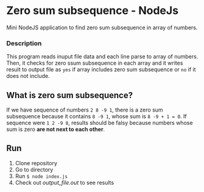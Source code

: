 # Zero sum subsequence - NodeJs
Mini NodeJS application to find zero sum subsequence in array of numbers.

### Description
This program reads inuput file data and each line parse to array of numbers.
Then, it checks for zero ssum subsequence in each array and it writes result to output file as `yes` if array includes zero sum subsequence or `no` if it does not include.

## What is zero sum subsequence?
If we have sequence of numbers `2 8 -9 1`, there is a zero sum subsequence because it contains `8 -9 1`, whose sum is `8 -9 + 1 = 0`.
If sequence were `1 2 -9 8`, results should be falsy because numbers whose sum is zero **are not next to each other**.

## Run
1. Clone repository
2. Go to directory
3. Run `$ node index.js`
4. Check out *output_file.out* to see results
